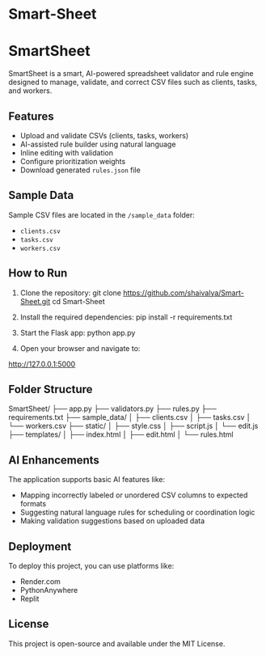 # Smart-Sheet
# SmartSheet

SmartSheet is a smart, AI-powered spreadsheet validator and rule engine designed to manage, validate, and correct CSV files such as clients, tasks, and workers.

## Features

- Upload and validate CSVs (clients, tasks, workers)
- AI-assisted rule builder using natural language
- Inline editing with validation
- Configure prioritization weights
- Download generated `rules.json` file

## Sample Data

Sample CSV files are located in the `/sample_data` folder:
- `clients.csv`
- `tasks.csv`
- `workers.csv`

## How to Run

1. Clone the repository:
git clone https://github.com/shaivalya/Smart-Sheet.git
cd Smart-Sheet

2. Install the required dependencies:
pip install -r requirements.txt


3. Start the Flask app:
python app.py

4. Open your browser and navigate to:

http://127.0.0.1:5000

## Folder Structure

SmartSheet/
├── app.py
├── validators.py
├── rules.py
├── requirements.txt
├── sample_data/
│ ├── clients.csv
│ ├── tasks.csv
│ └── workers.csv
├── static/
│ ├── style.css
│ ├── script.js
│ └── edit.js
├── templates/
│ ├── index.html
│ ├── edit.html
│ └── rules.html

## AI Enhancements

The application supports basic AI features like:
- Mapping incorrectly labeled or unordered CSV columns to expected formats
- Suggesting natural language rules for scheduling or coordination logic
- Making validation suggestions based on uploaded data

## Deployment

To deploy this project, you can use platforms like:
- Render.com
- PythonAnywhere
- Replit

## License

This project is open-source and available under the MIT License.

